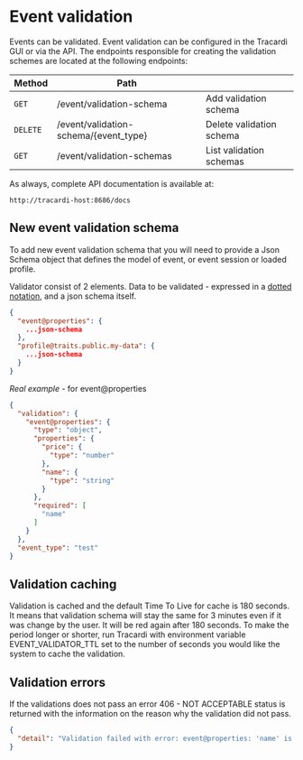 # Event validation

Events can be validated. Event validation can be configured in the Tracardi GUI or via the API. The endpoints
responsible for creating the validation schemes are located at the following endpoints:

| Method      | Path                                  |                          |
| ----------- | --------------------------------------|--------------------------|
| `GET`       | /event/validation-schema              | Add validation schema    |
| `DELETE`    | /event/validation-schema/{event_type} | Delete validation schema |
| `GET`       | /event/validation-schemas             | List validation schemas  |

As always, complete API documentation is available at:

```
http://tracardi-host:8686/docs
```

## New event validation schema

To add new event validation schema that you will need to provide a Json Schema object that defines the model of event,
or event session or loaded profile.

Validator consist of 2 elements. Data to be validated - expressed in a [dotted notation](../notations/dot_notation.md), and a
json schema itself.

```json
{
  "event@properties": {
    ...json-schema
  },
  "profile@traits.public.my-data": {
    ...json-schema
  }
}
```

*Real example* - for event@properties

```json
{
  "validation": {
    "event@properties": {
      "type": "object",
      "properties": {
        "price": {
          "type": "number"
        },
        "name": {
          "type": "string"
        }
      },
      "required": [
        "name"
      ]
    }
  },
  "event_type": "test"
}
```

## Validation caching

Validation is cached and the default Time To Live for cache is 180 seconds. It means that validation schema will stay
the same for 3 minutes even if it was change by the user. It will be red again after 180 seconds. To make the period
longer or shorter, run Tracardi with environment variable EVENT_VALIDATOR_TTL set to the number of seconds you would
like the system to cache the validation.

## Validation errors

If the validations does not pass an error 406 - NOT ACCEPTABLE status is returned with the information on the reason why
the validation did not pass.

```json
{
  "detail": "Validation failed with error: event@properties: 'name' is a required property...."
}
```